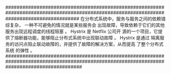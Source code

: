 ##########################################################################################################################################
在分布式系统中，服务与服务之间的依赖错综复杂， 一种不可避免的情况就是某些服务会
出现故障，导致依赖于它们的其他服务出现远程调度的线程阻塞 。 Hystrix 是 Netflix 公司开
源的一个项目，它提供了熔断器功能，能够阻止分布式系统中出现联动故障 。 Hystrix 是通过
隔离服务的访问点阻止联动故障的，并提供了故障的解决方案，从而提高 了整个分布式系统
的弹性 。
###########################################################################################################################################